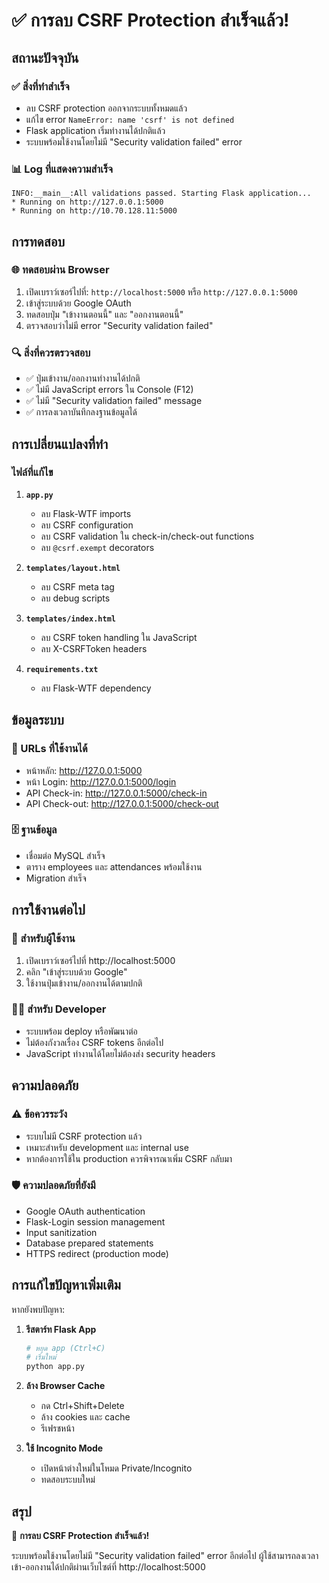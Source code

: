 # ✅ การลบ CSRF Protection สำเร็จแล้ว!

## สถานะปัจจุบัน

### ✅ สิ่งที่ทำสำเร็จ
- ลบ CSRF protection ออกจากระบบทั้งหมดแล้ว
- แก้ไข error `NameError: name 'csrf' is not defined`
- Flask application เริ่มทำงานได้ปกติแล้ว
- ระบบพร้อมใช้งานโดยไม่มี "Security validation failed" error

### 📊 Log ที่แสดงความสำเร็จ
```
INFO:__main__:All validations passed. Starting Flask application...
* Running on http://127.0.0.1:5000
* Running on http://10.70.128.11:5000
```

## การทดสอบ

### 🌐 ทดสอบผ่าน Browser
1. เปิดเบราว์เซอร์ไปที่: `http://localhost:5000` หรือ `http://127.0.0.1:5000`
2. เข้าสู่ระบบด้วย Google OAuth
3. ทดสอบปุ่ม "เข้างานตอนนี้" และ "ออกงานตอนนี้"
4. ตรวจสอบว่าไม่มี error "Security validation failed"

### 🔍 สิ่งที่ควรตรวจสอบ
- ✅ ปุ่มเข้างาน/ออกงานทำงานได้ปกติ
- ✅ ไม่มี JavaScript errors ใน Console (F12)
- ✅ ไม่มี "Security validation failed" message
- ✅ การลงเวลาบันทึกลงฐานข้อมูลได้

## การเปลี่ยนแปลงที่ทำ

### ไฟล์ที่แก้ไข
1. **`app.py`**
   - ลบ Flask-WTF imports
   - ลบ CSRF configuration
   - ลบ CSRF validation ใน check-in/check-out functions
   - ลบ `@csrf.exempt` decorators

2. **`templates/layout.html`**
   - ลบ CSRF meta tag
   - ลบ debug scripts

3. **`templates/index.html`**
   - ลบ CSRF token handling ใน JavaScript
   - ลบ X-CSRFToken headers

4. **`requirements.txt`**
   - ลบ Flask-WTF dependency

## ข้อมูลระบบ

### 🔗 URLs ที่ใช้งานได้
- หน้าหลัก: http://127.0.0.1:5000
- หน้า Login: http://127.0.0.1:5000/login
- API Check-in: http://127.0.0.1:5000/check-in
- API Check-out: http://127.0.0.1:5000/check-out

### 🗄️ ฐานข้อมูล
- เชื่อมต่อ MySQL สำเร็จ
- ตาราง employees และ attendances พร้อมใช้งาน
- Migration สำเร็จ

## การใช้งานต่อไป

### 👤 สำหรับผู้ใช้งาน
1. เปิดเบราว์เซอร์ไปที่ http://localhost:5000
2. คลิก "เข้าสู่ระบบด้วย Google"
3. ใช้งานปุ่มเข้างาน/ออกงานได้ตามปกติ

### 👨‍💻 สำหรับ Developer
- ระบบพร้อม deploy หรือพัฒนาต่อ
- ไม่ต้องกังวลเรื่อง CSRF tokens อีกต่อไป
- JavaScript ทำงานได้โดยไม่ต้องส่ง security headers

## ความปลอดภัย

### ⚠️ ข้อควรระวัง
- ระบบไม่มี CSRF protection แล้ว
- เหมาะสำหรับ development และ internal use
- หากต้องการใช้ใน production ควรพิจารณาเพิ่ม CSRF กลับมา

### 🛡️ ความปลอดภัยที่ยังมี
- Google OAuth authentication
- Flask-Login session management
- Input sanitization
- Database prepared statements
- HTTPS redirect (production mode)

## การแก้ไขปัญหาเพิ่มเติม

หากยังพบปัญหา:

1. **รีสตาร์ท Flask App**
   ```bash
   # หยุด app (Ctrl+C)
   # เริ่มใหม่
   python app.py
   ```

2. **ล้าง Browser Cache**
   - กด Ctrl+Shift+Delete
   - ล้าง cookies และ cache
   - รีเฟรชหน้า

3. **ใช้ Incognito Mode**
   - เปิดหน้าต่างใหม่ในโหมด Private/Incognito
   - ทดสอบระบบใหม่

## สรุป

🎉 **การลบ CSRF Protection สำเร็จแล้ว!**

ระบบพร้อมใช้งานโดยไม่มี "Security validation failed" error อีกต่อไป ผู้ใช้สามารถลงเวลาเข้า-ออกงานได้ปกติผ่านเว็บไซต์ที่ http://localhost:5000